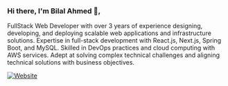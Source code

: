 ### Hi there, I'm Bilal Ahmed 👋,
FullStack Web Developer with over 3 years of experience designing, developing, and deploying scalable web applications and infrastructure solutions. Expertise in full-stack development with React.js, Next.js, Spring Boot, and MySQL. Skilled in DevOps practices and cloud computing with AWS services. Adept at solving complex technical challenges and aligning technical solutions with business objectives.

[![Website](https://img.shields.io/website?label=Bilal-Ahmed-Dev.com&style=for-the-badge&url=https%3A%2F%2Fwww.bilal-ahmed-dev.com)](https://www.bilal-ahmed-dev.com)
